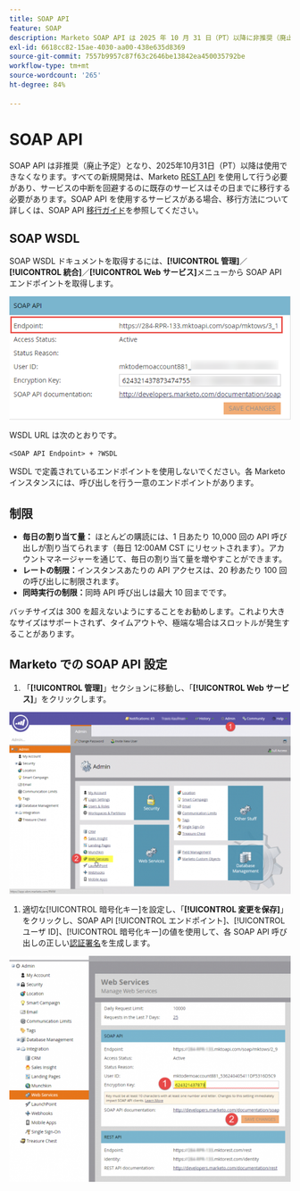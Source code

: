 ```yaml
---
title: SOAP API
feature: SOAP
description: Marketo SOAP API は 2025 年 10 月 31 日（PT）以降に非推奨（廃止予定）となります。 REST への移行、WSDL の取得、割り当て量、レート制限、認証設定について説明します。
exl-id: 6618cc82-15ae-4030-aa00-438e635d8369
source-git-commit: 7557b9957c87f63c2646be13842ea450035792be
workflow-type: tm+mt
source-wordcount: '265'
ht-degree: 84%

---
```


# SOAP API

SOAP API は非推奨（廃止予定）となり、2025年10月31日（PT）以降は使用できなくなります。すべての新規開発は、Marketo [REST API](../rest-api/rest-api.md) を使用して行う必要があり、サービスの中断を回避するのに既存のサービスはその日までに移行する必要があります。SOAP API を使用するサービスがある場合、移行方法について詳しくは、SOAP API [移行ガイド](./migration.md)を参照してください。

## SOAP WSDL

SOAP WSDL ドキュメントを取得するには、**[!UICONTROL 管理]**／**[!UICONTROL 統合]**／**[!UICONTROL Web サービス]**&#x200B;メニューから SOAP API エンドポイントを取得します。

![SOAP エンドポイント](assets/endpoint-soap.png)

WSDL URL は次のとおりです。

`<SOAP API Endpoint> + ?WSDL`

WSDL で定義されているエンドポイントを使用しないでください。各 Marketo インスタンスには、呼び出しを行う一意のエンドポイントがあります。

## 制限

- **毎日の割り当て量：** ほとんどの購読には、1 日あたり 10,000 回の API 呼び出しが割り当てられます（毎日 12:00AM CST にリセットされます）。アカウントマネージャーを通じて、毎日の割り当て量を増やすことができます。
- **レートの制限：**&#x200B;インスタンスあたりの API アクセスは、20 秒あたり 100 回の呼び出しに制限されます。
- **同時実行の制限：**&#x200B;同時 API 呼び出しは最大 10 回までです。

バッチサイズは 300 を超えないようにすることをお勧めします。これより大きなサイズはサポートされず、タイムアウトや、極端な場合はスロットルが発生することがあります。

## Marketo での SOAP API 設定

1. 「**[!UICONTROL 管理]**」セクションに移動し、「**[!UICONTROL Web サービス]**」をクリックします。

![admin-web-services2](assets/admin-web-services2.png)

1. 適切な[!UICONTROL 暗号化キー]を設定し、「**[!UICONTROL 変更を保存]**」をクリックし、SOAP API [!UICONTROL エンドポイント]、[!UICONTROL ユーザ ID]、[!UICONTROL 暗号化キー]の値を使用して、各 SOAP API 呼び出しの正しい[認証署名](authentication-signature.md)を生成します。

![admin-web-services3](assets/admin-web-services3.png)

